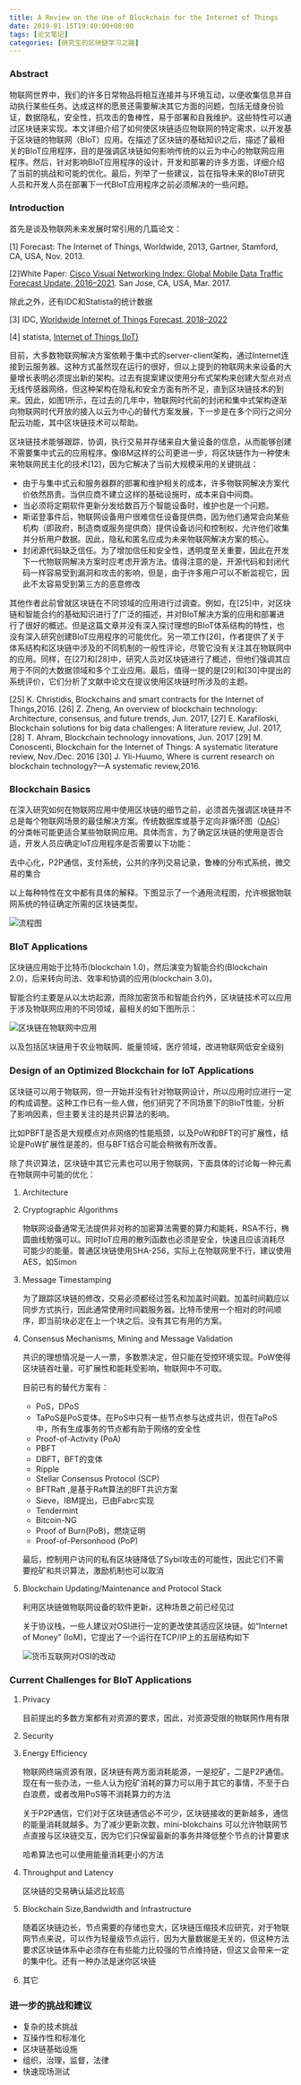 ```yaml
---
title: A Review on the Use of Blockchain for the Internet of Things
date: 2019-01-15T19:49:00+08:00
tags: [论文笔记]
categories: [研究生的区块链学习之路]
---
```


### Abstract

物联网世界中，我们的许多日常物品将相互连接并与环境互动，以便收集信息并自动执行某些任务。达成这样的愿景还需要解决其它方面的问题，包括无缝身份验证，数据隐私，安全性，抗攻击的鲁棒性，易于部署和自我维护。这些特性可以通过区块链来实现。本文详细介绍了如何使区块链适应物联网的特定需求，以开发基于区块链的物联网（BIoT）应用。在描述了区块链的基础知识之后，描述了最相关的BIoT应用程序，目的是强调区块链如何影响传统的以云为中心的物联网应用程序。然后，针对影响BIoT应用程序的设计，开发和部署的许多方面，详细介绍了当前的挑战和可能的优化。最后，列举了一些建议，旨在指导未来的BIoT研究人员和开发人员在部署下一代BIoT应用程序之前必须解决的一些问题。

<!--more-->

### Introduction

首先是谈及物联网未来发展时常引用的几篇论文：

[1] Forecast: The Internet of Things, Worldwide, 2013, Gartner, Stamford, CA, USA, Nov. 2013.

[2]White Paper: [Cisco Visual Networking Index: Global Mobile Data Traffic Forecast Update, 2016–2021](https://www.cisco.com/c/en/us/solutions/collateral/service-provider/visual-networking-index-vni/mobile-white-paper-c11-520862.html). San Jose, CA, USA, Mar. 2017.

除此之外，还有IDC和Statista的统计数据

[3] IDC, [Worldwide Internet of Things Forecast, 2018–2022](https://www.idc.com/getdoc.jsp?containerId=US44281718)

[4] statista, [Internet of Things (IoT)](https://www.statista.com/study/27915/internet-of-things-iot-statista-dossier/)

目前，大多数物联网解决方案依赖于集中式的server-client架构，通过Internet连接到云服务器。这种方式虽然现在运行的很好，但以上提到的物联网未来设备的大量增长表明必须提出新的架构。过去有提案建议使用分布式架构来创建大型点对点无线传感器网络，但这种架构在隐私和安全方面有所不足，直到区块链技术的到来。因此，如图1所示，在过去的几年中，物联网时代前的封闭和集中式架构逐渐向物联网时代开放的接入以云为中心的替代方案发展，下一步是在多个同行之间分配云功能，其中区块链技术可以帮助。

区块链技术能够跟踪，协调，执行交易并存储来自大量设备的信息，从而能够创建不需要集中式云的应用程序。像IBM这样的公司更进一步，将区块链作为一种使未来物联网民主化的技术[12]，因为它解决了当前大规模采用的关键挑战：

- 由于与集中式云和服务器群的部署和维护相关的成本，许多物联网解决方案代价依然昂贵。当供应商不建立这样的基础设施时，成本来自中间商。
- 当必须将定期软件更新分发给数百万个智能设备时，维护也是一个问题。
- 斯诺登事件后，物联网设备用户很难信任设备提供商，因为他们通常会向某些机构（即政府，制造商或服务提供商）提供设备访问和控制权，允许他们收集并分析用户数据。因此，隐私和匿名应成为未来物联网解决方案的核心。
- 封闭源代码缺乏信任。为了增加信任和安全性，透明度至关重要，因此在开发下一代物联网解决方案时应考虑开源方法。值得注意的是，开源代码和封闭代码一样容易受到漏洞和攻击的影响，但是，由于许多用户可以不断监视它，因此不太容易受到第三方的恶意修改

其他作者此前曾就区块链在不同领域的应用进行过调查。例如，在[25]中，对区块链和智能合约的基础知识进行了广泛的描述，并对BIoT解决方案的应用和部署进行了很好的概述。但是这篇文章并没有深入探讨理想的BIoT体系结构的特性，也没有深入研究创建BIoT应用程序的可能优化。另一项工作[26]，作者提供了关于体系结构和区块链中涉及的不同机制的一般性评论，尽管它没有关注其在物联网中的应用。同样，在[27]和[28]中，研究人员对区块链进行了概述，但他们强调其应用于不同的大数据领域和多个工业应用。最后，值得一提的是[29]和[30]中提出的系统评价，它们分析了文献中论文在提议使用区块链时所涉及的主题。

[25] K. Christidis,  Blockchains and smart contracts for the Internet of Things,2016.
[26] Z. Zheng, An overview of blockchain technology: Architecture, consensus, and future trends, Jun. 2017,
[27] E. Karafiloski, Blockchain solutions for big data challenges: A literature review, Jul. 2017, 
[28] T. Ahram,  Blockchain technology innovations, Jun. 2017
[29] M. Conoscenti, Blockchain for the Internet of Things: A systematic literature review, Nov./Dec. 2016
[30] J. Yli-Huumo,  Where is current research on blockchain technology?—A systematic review,2016.

### Blockchain Basics

在深入研究如何在物联网应用中使用区块链的细节之前，必须首先强调区块链并不总是每个物联网场景的最佳解决方案。传统数据库或基于定向非循环图（[DAG](https://www.iota.org/)）的分类帐可能更适合某些物联网应用。具体而言，为了确定区块链的使用是否合适，开发人员应确定IoT应用程序是否需要以下功能：

去中心化，P2P通信，支付系统，公共的序列交易记录，鲁棒的分布式系统，微交易的集合

以上每种特性在文中都有具体的解释。下图显示了一个通用流程图，允许根据物联网系统的特征确定所需的区块链类型。

![流程图](https://user-images.githubusercontent.com/26682846/54514418-0edf9800-4995-11e9-9fa6-7a55e2803da3.png)

### BIoT Applications

区块链应用始于比特币(blockchain 1.0)，然后演变为智能合约(Blockchain 2.0)，后来转向司法、效率和协调的应用(blockchain 3.0)。

智能合约主要是从以太坊起源，而除加密货币和智能合约外，区块链技术可以应用于涉及物联网应用的不同领域，最相关的如下图所示：

![区块链在物联网中应用](https://user-images.githubusercontent.com/26682846/54514436-1c951d80-4995-11e9-967c-1ca6c8c49024.png)

以及包括区块链用于农业物联网、能量领域，医疗领域，改进物联网低安全级别

### Design of an Optimized Blockchain for IoT Applications

区块链可以用于物联网，但一开始并没有针对物联网设计，所以应用时应进行一定的构成调整。这种工作已有一些人做，他们研究了不同场景下的BIoT性能，分析了影响因素，但主要关注的是共识算法的影响。

比如PBFT是否是大规模点对点网络的性能瓶颈，以及PoW和BFT的可扩展性，结论是PoW扩展性是差的，但与BFT结合可能会稍微有所改善。

除了共识算法，区块链中其它元素也可以用于物联网，下面具体的讨论每一种元素在物联网中可能的优化：

1. Architecture

2. Cryptographic Algorithms

   物联网设备通常无法提供非对称的加密算法需要的算力和能耗，RSA不行，椭圆曲线勉强可以。同时IoT应用的散列函数也必须是安全，快速且应该消耗尽可能少的能量。普通区块链使用SHA-256，实际上在物联网里不行，建议使用AES，如Simon

3. Message Timestamping

   为了跟踪区块链的修改，交易必须都经过签名和加盖时间戳。加盖时间戳应以同步方式执行，因此通常使用时间戳服务器。比特币使用一个相对的时间顺序，即当前块必定在上一个块之后。没有其它有用的方案。

4. Consensus Mechanisms, Mining and Message Validation

   共识的理想情况是一人一票，多数票决定，但只能在受控环境实现。PoW使得区块链吞吐量，可扩展性和能耗受影响，物联网中不可取。

   目前已有的替代方案有：

   - PoS，DPoS
   - TaPoS是PoS变体。在PoS中只有一些节点参与达成共识，但在TaPoS中，所有生成事务的节点都有助于网络的安全性
   - Proof-of-Activity (PoA)
   - PBFT
   - DBFT，BFT的变体
   - Ripple
   - Stellar Consensus Protocol (SCP)
   - BFTRaft ,是基于Raft算法的BFT共识方案
   - Sieve，IBM提出，已由Fabrc实现
   - Tendermint
   - Bitcoin-NG
   - Proof of Burn(PoB)，燃烧证明
   - Proof-of-Personhood (PoP) 

   最后，控制用户访问的私有区块链降低了Sybil攻击的可能性，因此它们不需要挖矿和共识算法，激励机制也可以取消

5. Blockchain Updating/Maintenance and Protocol Stack

   利用区块链做物联网设备的软件更新，这种场景之前已经见过

   关于协议栈，一些人建议对OSI进行一定的更改使其适应区块链。如“Internet of Money” (IoM)，它提出了一个运行在TCP/IP上的五层结构如下

   ![货币互联网对OSI的改动](https://user-images.githubusercontent.com/26682846/54514461-2e76c080-4995-11e9-995a-026d3a0420a9.png)

### Current Challenges for BIoT Applications

1. Privacy

   目前提出的多数方案都有对资源的要求，因此，对资源受限的物联网作用有限

2. Security

3. Energy Efficiency

   物联网终端资源有限，区块链有两方面消耗能源，一是挖矿，二是P2P通信。现在有一些办法，一些人认为挖矿消耗的算力可以用于其它的事情，不至于白白浪费，或者改用PoS等不消耗算力的方法

   关于P2P通信，它们对于区块链通信必不可少，区块链接收的更新越多，通信的能量消耗就越多。为了减少更新次数，mini-blokchains 可以允许物联网节点直接与区块链交互，因为它们只保留最新的事务并降低整个节点的计算要求

   哈希算法也可以使用能量消耗更小的方法

4. Throughput and Latency

   区块链的交易确认延迟比较高

5. Blockchain Size,Bandwidth and Infrastructure

   随着区块链边长，节点需要的存储也变大，区块链压缩技术应研究，对于物联网节点来说，可以作为轻量级节点运行，因为大量数据是无关的，但这种方法要求区块链体系中必须存在有些能力比较强的节点维持链，但这又会带来一定的集中化。还有一种办法是迷你区块链

6. 其它

### 进一步的挑战和建议

- 复杂的技术挑战
- 互操作性和标准化
- 区块链基础设施
- 组织，治理，监督，法律
- 快速现场测试


